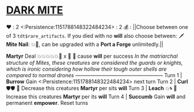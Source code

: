 # [__**DARK MITE**__](<https://www.youtube.com/watch?v=vKDQNGDOdE4>)
❤️ : 2
<:Persistence:1151788148322484234> : 2
💰 : ||Choose between one of 3 `tdt$rare_artifacts`. If you died with no __will__ also choose between: 🗡️ **Mite Nail**: 💥🎯, can be upgraded with a **Port a Forge** unlimitedly.||

**Martyr** Deal 💥💥💥💥💥🎯 x :busts_in_silhouette: 🔀 cause __will__ per success
*In the matriarchal structure of Mites, these creatures are considered the guards or knights, which is ironic considering how hollow their tough outer shells are compared to normal drones*
—————————————————
Turn 1  | **Burrow** Gain <:Persistence:1151788148322484234> next turn
Turn 2 | **Curl**  🛡️🛡️ 🔀 Decrease this creatures **Martyr** per sits __will__
Turn 3 | **Leach** 💥🌀 🔀 Increase this creatures **Martyr** per its __will__
Turn 4 | **Succumb** Gain __will__ and permanent __empower__. Reset turns
